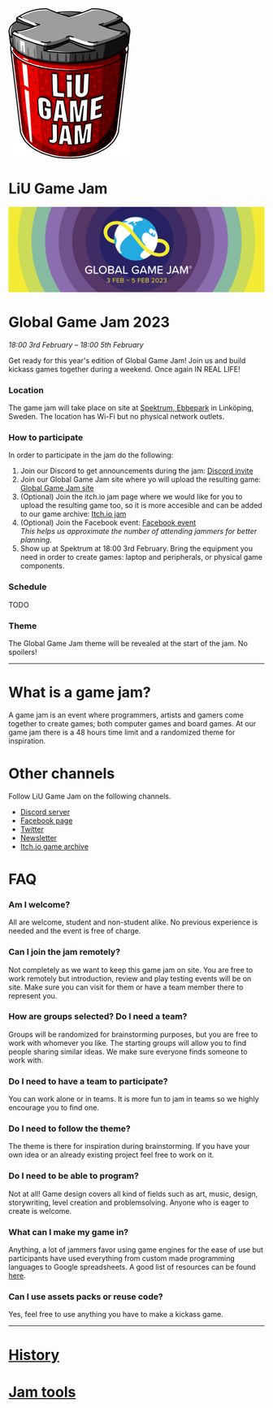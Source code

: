 <div id="gamejam-header">
  <img src="/static/img/gamejam/logo.png" alt="LiU Game Jam">
  <h1>LiU Game Jam</h1>
</div>

<img src="/static/img/gamejam/banner-ggj23.png" alt="Global Game Jam 2023" id="gamejam-banner">

# Global Game Jam 2023

*18:00 3rd February  – 18:00 5th February*

Get ready for this year's edition of Global Game Jam! Join us and build kickass
games together during a weekend. Once again IN REAL LIFE!

<!--
### Information during the jam

**The themes are:**

- Roman Cages
- Inside-out Gardening
- Radiating Mimics

**Links to presentations:**

- [Intro presentation](https://docs.google.com/presentation/d/1jzRUNTo4vnVF5JossQa-jlZC5vNmzO0d2TLGNs_hJfQ/edit?usp=sharing)
-->

### Location

The game jam will take place on site at [Spektrum,
Ebbepark](https://sanktkors.se/lediga-lokaler/linkoping/ebbepark/spektrum/) in
Linköping, Sweden. The location has Wi-Fi but no physical network outlets.

### How to participate

In order to participate in the jam do the following:

1. Join our Discord to get announcements during the jam: [Discord
   invite](https://discord.gg/eHgXYMS)
2. Join our Global Game Jam site where yo will upload the resulting game:
   [Global Game Jam site](https://globalgamejam.org/2023/jam-sites/liu-game-jam)
3. (Optional) Join the itch.io jam page where we would like for you to upload
   the resulting game too, so it is more accesible and can be added to our game
   archive: [Itch.io jam](https://itch.io/jam/global-game-jam-linkoping-2023)
4. (Optional) Join the Facebook event: [Facebook
   event](https://www.facebook.com/events/560130612731700) <br/>*This helps us
   approximate the number of attending jammers for better planning.*
5. Show up at Spektrum at 18:00 3rd February. Bring the equipment you need in
   order to create games: laptop and peripherals, or physical game components.

### Schedule

TODO

<!--
**Friday 18th November**

- 18:00: Introduction
    - Theme generation
    - Brainstorming
    - Group forming
- 18:10: Joint pizza order deadline

**Saturday 19th November**

- 09:00: Spektrum opens
    - Breakfast (free)
- 16:00: Joint Chinese buffet order deadline
- Around 18:00: Chinese food arrival and buffet
- Around 18:15: Half time review

**Sunday 20th November**

- 09:00: Spektrum opens
    - Breakfast (free)
- 11:00: Joint sushi order deadline
- 18:00: Game creation deadline
    - Resulting games should be uploaded to itch.io
    - Jammers should have cleaned their tables
- 18:15: Final review
- 19:00: Playtesting and showcase
-->

### Theme

The Global Game Jam theme will be revealed at the start of the jam. No spoilers!

<!--
The themes are generated at the start of the jam by taking random pairs of words
submitted by participants. They will be added at the top of this page after the start of the jam.

Theme word rules:

- Should only be one English word.
- Should not be a game genre (e.g. FPS, RTS).
- Keep it safe for work.

Our theme process ensures unique and challenging themes each jam. The themes are
there for inspiration during brainstorming but you can pick something else as
well.
-->

---

# What is a game jam?

A game jam is an event where programmers, artists and gamers come together to
create games; both computer games and board games. At our game jam there is a
48 hours time limit and a randomized theme for inspiration.

# Other channels
Follow LiU Game Jam on the following channels.

- [Discord server](https://discord.gg/tP2kDvgQKn)
- [Facebook page](https://www.facebook.com/liugamejam/)
- [Twitter](https://twitter.com/LiuGameJam)
- [Newsletter](http://us12.campaign-archive2.com/home/?u=092a6fffba8f6063437a51495&id=c3863c4bf5)
- [Itch.io game archive](https://itch.io/c/64050/liu-game-jam)

# FAQ

### Am I welcome?

All are welcome, student and non-student alike. No previous experience is
needed and the event is free of charge.

### Can I join the jam remotely?

Not completely as we want to keep this game jam on site. You are free to work remotely but introduction, review and play testing events will be on site. Make sure you can visit for them or have a team member there to represent you.

### How are groups selected? Do I need a team?

Groups will be randomized for brainstorming purposes, but you are free to work
with whomever you like. The starting groups will allow you to find people
sharing similar ideas. We make sure everyone finds someone to work with.

### Do I need to have a team to participate?

You can work alone or in teams. It is more fun to jam in teams so we highly encourage you to find one.

### Do I need to follow the theme?

The theme is there for inspiration during brainstorming. If you have your own idea or an already existing project feel free to work on it.

### Do I need to be able to program?

Not at all! Game design covers all kind of fields such as art, music, design,
storywriting, level creation and problemsolving. Anyone who is eager to create
is welcome.

### What can I make my game in?

Anything, a lot of jammers favor using game engines for the ease of use but participants have used everything from custom made programming languages to Google spreadsheets. A good list of resources can be found [here](/gamejam/tools/en).

### Can I use assets packs or reuse code?

Yes, feel free to use anything you have to make a kickass game.

---

# [History](/gamejam/history/en)

# [Jam tools](/gamejam/tools/en)
